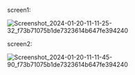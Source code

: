 screen1:

![Screenshot_2024-01-20-11-11-25-32_f73b71075b1de7323614b647fe394240](https://github.com/roganantonys/Car-Rental-App/assets/113919645/ad5359f3-b5ce-4d1c-95d9-7cae4b04d8c2)

screen2:

![Screenshot_2024-01-20-11-11-45-90_f73b71075b1de7323614b647fe394240](https://github.com/roganantonys/Car-Rental-App/assets/113919645/7a9ee778-dffe-4927-8e46-c0a9636436fb)

